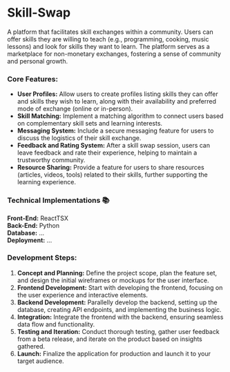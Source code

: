 # Skill-Swap
A platform that facilitates skill exchanges within a community. Users can offer skills they are willing to teach (e.g., programming, cooking, music lessons) and look for skills they want to learn. The platform serves as a marketplace for non-monetary exchanges, fostering a sense of community and personal growth.

### Core Features:
- **User Profiles:** Allow users to create profiles listing skills they can offer and skills they wish to learn, along with their availability and preferred mode of exchange (online or in-person).
- **Skill Matching:** Implement a matching algorithm to connect users based on complementary skill sets and learning interests.
- **Messaging System:** Include a secure messaging feature for users to discuss the logistics of their skill exchange.
- **Feedback and Rating System:** After a skill swap session, users can leave feedback and rate their experience, helping to maintain a trustworthy community.
- **Resource Sharing:** Provide a feature for users to share resources (articles, videos, tools) related to their skills, further supporting the learning experience.

### Technical Implementations 📚
**Front-End:** ReactTSX  
**Back-End:** Python  
**Database:** ...  
**Deployment:** ...  

### Development Steps:
1. **Concept and Planning:** Define the project scope, plan the feature set, and design the initial wireframes or mockups for the user interface.
2. **Frontend Development:** Start with developing the frontend, focusing on the user experience and interactive elements.
3. **Backend Development:** Parallelly develop the backend, setting up the database, creating API endpoints, and implementing the business logic.
4. **Integration:** Integrate the frontend with the backend, ensuring seamless data flow and functionality.
5. **Testing and Iteration:** Conduct thorough testing, gather user feedback from a beta release, and iterate on the product based on insights gathered.
6. **Launch:** Finalize the application for production and launch it to your target audience.